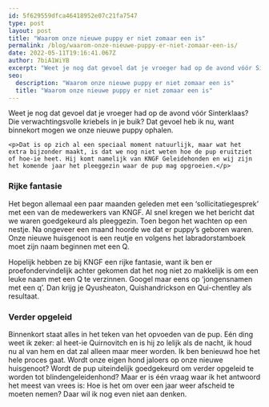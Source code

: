 ```yaml
---
id: 5f629559dfca46418952e07c21fa7547
type: post
layout: post
title: "Waarom onze nieuwe puppy er niet zomaar een is"
permalink: /blog/waarom-onze-nieuwe-puppy-er-niet-zomaar-een-is/
date: 2022-05-11T19:16:41.067Z
author: 7biA1WiYB
excerpt: "Weet je nog dat gevoel dat je vroeger had op de avond vóór Sinterklaas? Die verwachtingsvolle kriebels in je buik? Dat gevoel heb ik nu, want binnekort mogen we onze nieuwe puppy ophalen.   "
seo:
  description: "Waarom onze nieuwe puppy er niet zomaar een is"
  title: "Waarom onze nieuwe puppy er niet zomaar een is"
---
```

Weet je nog dat gevoel dat je vroeger had op de avond vóór Sinterklaas? Die verwachtingsvolle kriebels in je buik? Dat gevoel heb ik nu, want binnekort mogen we onze nieuwe puppy ophalen.   

    <p>Dat is op zich al een speciaal moment natuurlijk, maar wat het extra bijzonder maakt, is dat we nog niet weten hoe de pup eruitziet of hoe-ie heet. Hij komt namelijk van KNGF Geleidehonden en wij zijn het komende jaar het pleeggezin waar de pup mag opgroeien.</p>
<h3 class="MsoNormal">Rijke fantasie</h3>
<p class="MsoNormal">Het begon allemaal een paar maanden geleden met een ‘sollicitatiegesprek’ met een van de medewerkers van KNGF. Al snel kregen we het bericht dat we waren goedgekeurd als pleeggezin. Toen begon het wachten op een nestje. Na ongeveer een maand hoorde we dat er puppy’s geboren waren. Onze nieuwe huisgenoot is een reutje en volgens het labradorstamboek moet zijn naam beginnen met een Q.</p>
<p class="MsoNormal">Hopelijk hebben ze bij KNGF een rijke fantasie, want ik ben er proefondervindelijk achter gekomen dat het nog niet zo makkelijk is om een leuke naam met een Q te verzinnen. Googel maar eens op ‘jongensnamen met een q’. Dan krijg je Qyusheaton, Quishandrickson en Qui-chentley als resultaat.</p>
<h3>Verder opgeleid</h3>
<p>Binnenkort staat alles in het teken van het opvoeden van de pup. Eén ding weet ik zeker: al heet-ie Quirnovitch en is hij zo lelijk als de nacht, ik houd nu al van hem en dat zal alleen maar meer worden. Ik ben benieuwd hoe het hele proces gaat. Wordt onze eigen hond jaloers op onze nieuwe huisgenoot? Wordt de pup uiteindelijk goedgekeurd om verder opgeleid te worden tot blindengeleidenhond? Maar er is één vraag waar ik het antwoord het meest van vrees is: Hoe is het om over een jaar weer afscheid te moeten nemen? Daar wil ik nog even niet aan denken.</p>  
